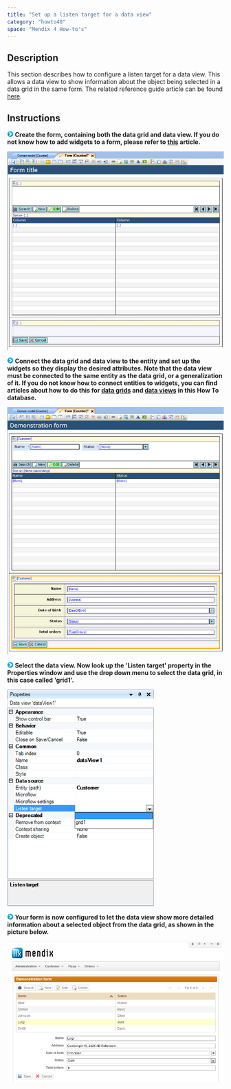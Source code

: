 ```yaml
---
title: "Set up a listen target for a data view"
category: "howto40"
space: "Mendix 4 How-to's"
---
```

## Description

This section describes how to configure a listen target for a data view. This allows a data view to show information about the object being selected in a data grid in the same form. The related reference guide article can be found [here](https://world.mendix.com/pages/releaseview.action?pageId=9699362).

## Instructions

![](attachments/819203/917932.png) **Create the form, containing both the data grid and data view. If you do not know how to add widgets to a form, please refer to [this](add-a-widget-to-a-form) article.**

![](attachments/2621442/2752633.png)

![](attachments/819203/917932.png) **Connect the data grid and data view to the entity and set up the widgets so they display the desired attributes. Note that the data view must be connected to the same entity as the data grid, or a generalization of it. If you do not know how to connect entities to widgets, you can find articles about how to do this for [data grids](/howto25/Connect+an+entity+to+a+data+grid) and [data views](connect-an-entity-to-a-data-view) in this How To database.**

![](attachments/2621442/2752632.png)

![](attachments/819203/917932.png) **Select the data view. Now look up the 'Listen target' property in the Properties window and use the drop down menu to select the data grid, in this case called 'grid1'.**

![](attachments/2621442/2752635.png)

![](attachments/819203/917932.png) **Your form is now configured to let the data view show more detailed information about a selected object from the data grid, as shown in the picture below.**

![](attachments/2621442/2752630.png)

